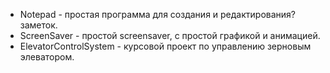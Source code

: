 * Notepad - простая программа для создания и редактирования? заметок.
* ScreenSaver - простой screensaver, с простой графикой и анимацией.
* ElevatorControlSystem - курсовой проект по управлению зерновым элеватором.
